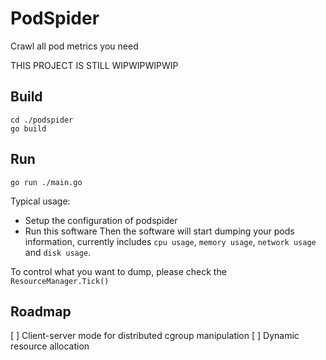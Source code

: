# PodSpider
Crawl all pod metrics you need

THIS PROJECT IS STILL WIPWIPWIPWIP

## Build
```shell
cd ./podspider
go build
```

## Run
```
go run ./main.go
```
Typical usage:
* Setup the configuration of podspider
* Run this software
Then the software will start dumping your pods information, currently includes `cpu usage`, `memory usage`, `network usage` and `disk usage`.

To control what you want to dump, please check the `ResourceManager.Tick()`

## Roadmap
[ ] Client-server mode for distributed cgroup manipulation
[ ] Dynamic resource allocation
